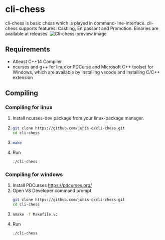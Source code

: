 # cli-chess
cli-chess is basic chess which is played in command-line-interface. cli-chess supports features: Castling, En passant and Promotion.
Binaries are available at releases.
![Cli-chess-preview image](https://i.imgur.com/JTqqUNg.png)
## Requirements
- Atleast C++14 Compiler
- ncurses and g++ for linux or PDCurse and Microsoft C++ toolset for Windows, which are available by installing vscode and installing C/C++ extension

## Compiling

### Compiling for linux
1. Install ncurses-dev package from your linux-package manager.
2. ```sh
   git clone https://github.com/juhis-o/cli-chess.git
   cd cli-chess
   ```
3. ```sh
   make
   ```
4. Run
   ```sh
   ./cli-chess
   ```

### Compiling for windows
1. Install PDCurses https://pdcurses.org/ 
2. Open VS Developer command prompt
   ```sh
   git clone https://github.com/juhis-o/cli-chess.git
   cd cli-chess
   ```
3. ```sh
   nmake -f Makefile.vc
   ```
4. Run
   ```sh
   ./cli-chess
   ```

